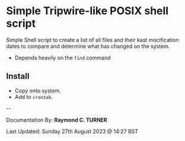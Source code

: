# Simple Tripwire-like POSIX shell script

Simple Shell script to create a list of all files and their kast mocification dates to compare and
determine what has changed on the system.

* Depends heavily on the `find` command

## Install

* Copy onto system.
* Add to `crontab`.

--

Documentation By: **Raymond C. TURNER**

Last Updated: Sunday 27th August 2023 @ 14:27 BST